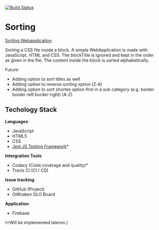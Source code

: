 [![Build Status](https://travis-ci.org/EvilAngel94/Sorting.svg?branch=master)](https://travis-ci.org/EvilAngel94/Sorting)
# Sorting
[Sorting Webapplication](https://sorting-application.web.app/)

Sorting a CSS file inside a block. A simple WebApplication is made with JavaScript, HTML and CSS. 
The blockTitle is ignored and kept in the order as given in the file. The content inside the block is sorted alphabetically. 

Future:
- Adding option to sort titles as well
- Adding option to reverse sorting option (Z-A)
- Adding option to sort shortes option first in a sub category (e.g. border border-left border-right) (A-Z)

## Techology Stack
**Languages**
- JavaScript
- HTML5
- CSS
- [Jest JS Testing Framework](https://jestjs.io/docs/en/getting-started.html)*

**Intergration Tools**
- Codacy (Code coverage and quality)*
- Travis CI (CI / CD)

**Issue tracking**
- GitHub (Project)
- GitKraken GLO Board

**Application**
- Firebase

(*Will be implemented lateron.)
